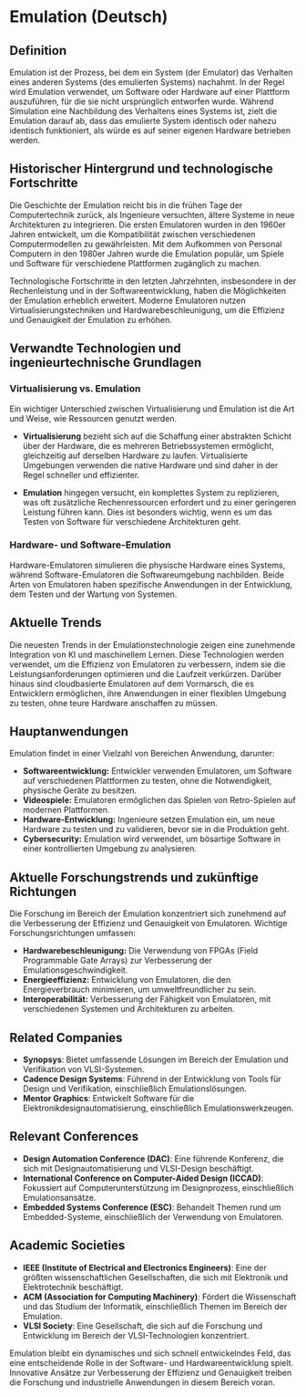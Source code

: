 # Emulation (Deutsch)

## Definition

Emulation ist der Prozess, bei dem ein System (der Emulator) das Verhalten eines anderen Systems (des emulierten Systems) nachahmt. In der Regel wird Emulation verwendet, um Software oder Hardware auf einer Plattform auszuführen, für die sie nicht ursprünglich entworfen wurde. Während Simulation eine Nachbildung des Verhaltens eines Systems ist, zielt die Emulation darauf ab, dass das emulierte System identisch oder nahezu identisch funktioniert, als würde es auf seiner eigenen Hardware betrieben werden.

## Historischer Hintergrund und technologische Fortschritte

Die Geschichte der Emulation reicht bis in die frühen Tage der Computertechnik zurück, als Ingenieure versuchten, ältere Systeme in neue Architekturen zu integrieren. Die ersten Emulatoren wurden in den 1960er Jahren entwickelt, um die Kompatibilität zwischen verschiedenen Computermodellen zu gewährleisten. Mit dem Aufkommen von Personal Computern in den 1980er Jahren wurde die Emulation populär, um Spiele und Software für verschiedene Plattformen zugänglich zu machen.

Technologische Fortschritte in den letzten Jahrzehnten, insbesondere in der Rechenleistung und in der Softwareentwicklung, haben die Möglichkeiten der Emulation erheblich erweitert. Moderne Emulatoren nutzen Virtualisierungstechniken und Hardwarebeschleunigung, um die Effizienz und Genauigkeit der Emulation zu erhöhen.

## Verwandte Technologien und ingenieurtechnische Grundlagen

### Virtualisierung vs. Emulation

Ein wichtiger Unterschied zwischen Virtualisierung und Emulation ist die Art und Weise, wie Ressourcen genutzt werden. 

- **Virtualisierung** bezieht sich auf die Schaffung einer abstrakten Schicht über der Hardware, die es mehreren Betriebssystemen ermöglicht, gleichzeitig auf derselben Hardware zu laufen. Virtualisierte Umgebungen verwenden die native Hardware und sind daher in der Regel schneller und effizienter.

- **Emulation** hingegen versucht, ein komplettes System zu replizieren, was oft zusätzliche Rechenressourcen erfordert und zu einer geringeren Leistung führen kann. Dies ist besonders wichtig, wenn es um das Testen von Software für verschiedene Architekturen geht.

### Hardware- und Software-Emulation

Hardware-Emulatoren simulieren die physische Hardware eines Systems, während Software-Emulatoren die Softwareumgebung nachbilden. Beide Arten von Emulatoren haben spezifische Anwendungen in der Entwicklung, dem Testen und der Wartung von Systemen.

## Aktuelle Trends

Die neuesten Trends in der Emulationstechnologie zeigen eine zunehmende Integration von KI und maschinellem Lernen. Diese Technologien werden verwendet, um die Effizienz von Emulatoren zu verbessern, indem sie die Leistungsanforderungen optimieren und die Laufzeit verkürzen. Darüber hinaus sind cloudbasierte Emulatoren auf dem Vormarsch, die es Entwicklern ermöglichen, ihre Anwendungen in einer flexiblen Umgebung zu testen, ohne teure Hardware anschaffen zu müssen.

## Hauptanwendungen

Emulation findet in einer Vielzahl von Bereichen Anwendung, darunter:

- **Softwareentwicklung:** Entwickler verwenden Emulatoren, um Software auf verschiedenen Plattformen zu testen, ohne die Notwendigkeit, physische Geräte zu besitzen.
- **Videospiele:** Emulatoren ermöglichen das Spielen von Retro-Spielen auf modernen Plattformen.
- **Hardware-Entwicklung:** Ingenieure setzen Emulation ein, um neue Hardware zu testen und zu validieren, bevor sie in die Produktion geht.
- **Cybersecurity:** Emulation wird verwendet, um bösartige Software in einer kontrollierten Umgebung zu analysieren.

## Aktuelle Forschungstrends und zukünftige Richtungen

Die Forschung im Bereich der Emulation konzentriert sich zunehmend auf die Verbesserung der Effizienz und Genauigkeit von Emulatoren. Wichtige Forschungsrichtungen umfassen:

- **Hardwarebeschleunigung:** Die Verwendung von FPGAs (Field Programmable Gate Arrays) zur Verbesserung der Emulationsgeschwindigkeit.
- **Energieeffizienz:** Entwicklung von Emulatoren, die den Energieverbrauch minimieren, um umweltfreundlicher zu sein.
- **Interoperabilität:** Verbesserung der Fähigkeit von Emulatoren, mit verschiedenen Systemen und Architekturen zu arbeiten.

## Related Companies

- **Synopsys**: Bietet umfassende Lösungen im Bereich der Emulation und Verifikation von VLSI-Systemen.
- **Cadence Design Systems**: Führend in der Entwicklung von Tools für Design und Verifikation, einschließlich Emulationslösungen.
- **Mentor Graphics**: Entwickelt Software für die Elektronikdesignautomatisierung, einschließlich Emulationswerkzeugen.

## Relevant Conferences

- **Design Automation Conference (DAC)**: Eine führende Konferenz, die sich mit Designautomatisierung und VLSI-Design beschäftigt.
- **International Conference on Computer-Aided Design (ICCAD)**: Fokussiert auf Computerunterstützung im Designprozess, einschließlich Emulationsansätze.
- **Embedded Systems Conference (ESC)**: Behandelt Themen rund um Embedded-Systeme, einschließlich der Verwendung von Emulatoren.

## Academic Societies

- **IEEE (Institute of Electrical and Electronics Engineers)**: Eine der größten wissenschaftlichen Gesellschaften, die sich mit Elektronik und Elektrotechnik beschäftigt.
- **ACM (Association for Computing Machinery)**: Fördert die Wissenschaft und das Studium der Informatik, einschließlich Themen im Bereich der Emulation.
- **VLSI Society**: Eine Gesellschaft, die sich auf die Forschung und Entwicklung im Bereich der VLSI-Technologien konzentriert.

Emulation bleibt ein dynamisches und sich schnell entwickelndes Feld, das eine entscheidende Rolle in der Software- und Hardwareentwicklung spielt. Innovative Ansätze zur Verbesserung der Effizienz und Genauigkeit treiben die Forschung und industrielle Anwendungen in diesem Bereich voran.